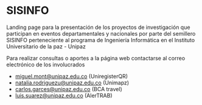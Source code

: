 # SISINFO
Landing page para la presentación de los proyectos de investigación que participan en eventos departamentales y nacionales por parte del semillero SISINFO perteneciente al programa de Ingeniería Informática en el Instituto Universitario de la paz - Unipaz 

Para realizar consultas o aportes a la página web contactarse al correo electrónico de los involucrados
 - miguel.mont@unipaz.edu.co  (UniregisterQR)
 - natalia.rodriguezu@unipaz.edu.co (Unimapz)
 - carlos.garces@unipaz.edu.co (BCA travel)
 - luis.suarez@unipaz.edu.co (AlerTRAB)
